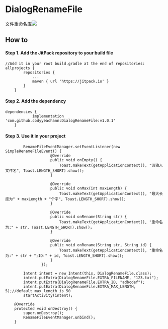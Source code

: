# DialogRenameFile
文件重命名库[![](https://jitpack.io/v/codyyeachann/DialogRenameFile.svg)](https://jitpack.io/#codyyeachann/DialogRenameFile)
## How to
#### Step 1. Add the JitPack repository to your build file
```
//Add it in your root build.gradle at the end of repositories:
allprojects {
		repositories {
			...
			maven { url 'https://jitpack.io' }
		}
	}
```
#### Step 2. Add the dependency
```
dependencies {
	        implementation 'com.github.codyyeachann:DialogRenameFile:v1.0.1'
	}
```
#### Step 3. Use it in your project
```
        RenameFileEventManager.setEventListener(new SimpleRenameFileEvent() {
                    @Override
                    public void onEmpty() {
                        Toast.makeText(getApplicationContext(), "请输入文件名", Toast.LENGTH_SHORT).show();
                    }

                    @Override
                    public void onMax(int maxLength) {
                        Toast.makeText(getApplicationContext(), "最大长度为" + maxLength + "个字", Toast.LENGTH_SHORT).show();
                    }

                    @Override
                    public void onRename(String str) {
                        Toast.makeText(getApplicationContext(), "重命名为:" + str, Toast.LENGTH_SHORT).show();
                    }

                    @Override
                    public void onRename(String str, String id) {
                        Toast.makeText(getApplicationContext(), "重命名为:" + str + ";ID:" + id, Toast.LENGTH_SHORT).show();
                    }
                });

```
```
        Intent intent = new Intent(this, DialogRenameFile.class);
        intent.putExtra(DialogRenameFile.EXTRA_FILENAME, "123.txt");
        intent.putExtra(DialogRenameFile.EXTRA_ID, "adbcdef");
        intent.putExtra(DialogRenameFile.EXTRA_MAX_LENGTH, 5);//default max length is 50
        startActivity(intent);
```
```
    @Override
    protected void onDestroy() {
        super.onDestroy();
        RenameFileEventManager.unbind();
    }
```
